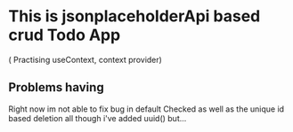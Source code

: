 # This is jsonplaceholderApi based crud Todo App 
( Practising useContext, context provider)
## Problems having

Right now im not able to fix bug in default Checked as well as the unique id based deletion all though i've added uuid() but...
